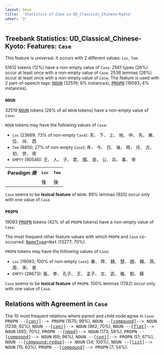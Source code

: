 ```yaml
---
layout: base
title:  'Statistics of Case in UD_Classical_Chinese-Kyoto'
udver: '2'
---
```


## Treebank Statistics: UD_Classical_Chinese-Kyoto: Features: `Case`

This feature is universal.
It occurs with 2 different values: `Loc`, `Tem`.

51612 tokens (12%) have a non-empty value of `Case`.
2561 types (26%) occur at least once with a non-empty value of `Case`.
2536 lemmas (26%) occur at least once with a non-empty value of `Case`.
The feature is used with 2 part-of-speech tags: <tt><a href="lzh_kyoto-pos-NOUN.html">NOUN</a></tt> (32519; 8% instances), <tt><a href="lzh_kyoto-pos-PROPN.html">PROPN</a></tt> (19093; 4% instances).

### `NOUN`

32519 <tt><a href="lzh_kyoto-pos-NOUN.html">NOUN</a></tt> tokens (26% of all `NOUN` tokens) have a non-empty value of `Case`.

`NOUN` tokens may have the following values of `Case`:

* `Loc` (23669; 73% of non-empty `Case`): 天、 下、 上、 地、 中、 先、 東、 位、 州、 西
* `Tem` (8850; 27% of non-empty `Case`): 年、 今、 日、 後、 時、 月、 古、 初、 世、 夜
* `EMPTY` (90546): 王、 人、 子、 君、 國、 臣、 公、 兵、 事、 帝

<table>
  <tr><th>Paradigm <i>後</i></th><th><tt>Loc</tt></th><th><tt>Tem</tt></th></tr>
  <tr><td><tt></tt></td><td>後</td><td>後</td></tr>
</table>

`Case` seems to be **lexical feature** of `NOUN`. 99% lemmas (920) occur only with one value of `Case`.

### `PROPN`

19093 <tt><a href="lzh_kyoto-pos-PROPN.html">PROPN</a></tt> tokens (42% of all `PROPN` tokens) have a non-empty value of `Case`.

The most frequent other feature values with which `PROPN` and `Case` co-occurred: <tt><a href="lzh_kyoto-feat-NameType.html">NameType</a></tt><tt>=Nat</tt> (13277; 70%).

`PROPN` tokens may have the following values of `Case`:

* `Loc` (19093; 100% of non-empty `Case`): 秦、 齊、 魏、 楚、 趙、 韓、 燕、 周、 宋、 晉
* `EMPTY` (26673): 張、 李、 孔子、 王、 孟子、 文、 武、 儀、 劉、 蘇

`Case` seems to be **lexical feature** of `PROPN`. 100% lemmas (1742) occur only with one value of `Case`.

## Relations with Agreement in `Case`

The 10 most frequent relations where parent and child node agree in `Case`:
<tt>PROPN --[<tt><a href="lzh_kyoto-dep-conj.html">conj</a></tt>]--> PROPN</tt> (1575; 99%),
<tt>NOUN --[<tt><a href="lzh_kyoto-dep-compound.html">compound</a></tt>]--> NOUN</tt> (1238; 92%),
<tt>NOUN --[<tt><a href="lzh_kyoto-dep-conj.html">conj</a></tt>]--> NOUN</tt> (962; 70%),
<tt>NOUN --[<tt><a href="lzh_kyoto-dep-flat.html">flat</a></tt>]--> NOUN</tt> (495; 70%),
<tt>PROPN --[<tt><a href="lzh_kyoto-dep-nmod.html">nmod</a></tt>]--> NOUN</tt> (173; 58%),
<tt>PROPN --[<tt><a href="lzh_kyoto-dep-compound.html">compound</a></tt>]--> NOUN</tt> (69; 96%),
<tt>NOUN --[<tt><a href="lzh_kyoto-dep-conj.html">conj</a></tt>]--> PROPN</tt> (51; 67%),
<tt>NOUN --[<tt><a href="lzh_kyoto-dep-compound-redup.html">compound:redup</a></tt>]--> NOUN</tt> (34; 100%),
<tt>NOUN --[<tt><a href="lzh_kyoto-dep-list.html">list</a></tt>]--> NOUN</tt> (15; 63%),
<tt>PROPN --[<tt><a href="lzh_kyoto-dep-compound.html">compound</a></tt>]--> PROPN</tt> (7; 54%).

